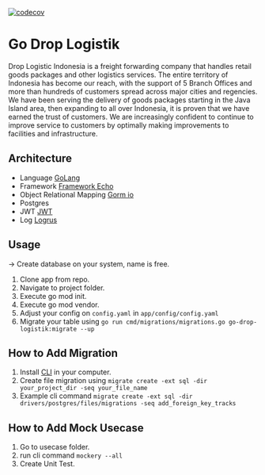 [![codecov](https://codecov.io/gh/rezabintami/go-drop-logistik/branch/dev/graph/badge.svg?token=WIIYL0IBQN)](https://codecov.io/gh/rezabintami/go-drop-logistik)

# Go Drop Logistik
Drop Logistic Indonesia is a freight forwarding company that handles retail goods packages and other logistics services. The entire territory of Indonesia has become our reach, with the support of 5 Branch Offices and more than hundreds of customers spread across major cities and regencies. We have been serving the delivery of goods packages starting in the Java Island area, then expanding to all over Indonesia, it is proven that we have earned the trust of customers. We are increasingly confident to continue to improve service to customers by optimally making improvements to facilities and infrastructure.

## Architecture
- Language [GoLang](https://golang.org/)
- Framework [Framework Echo](https://echo.labstack.com/)
- Object Relational Mapping [Gorm io](https://gorm.io/docs/index.html)
- Postgres
- JWT [JWT](https://github.com/dgrijalva/jwt-go)
- Log [Logrus](https://github.com/sirupsen/logrus)

## Usage
-> Create database on your system, name is free.

1. Clone app from repo.
2. Navigate to project folder.
3. Execute go mod init.
4. Execute go mod vendor.
5. Adjust your config on `config.yaml` in `app/config/config.yaml`
6. Migrate your table using `go run cmd/migrations/migrations.go go-drop-logistik:migrate --up`

## How to Add Migration

1. Install [CLI](https://github.com/golang-migrate/migrate/tree/master/cmd/migrate) in your computer.
2. Create file migration using `migrate create -ext sql -dir your_project_dir -seq your_file_name` 
3. Example cli command `migrate create -ext sql -dir drivers/postgres/files/migrations -seq add_foreign_key_tracks`

## How to Add Mock Usecase

1. Go to usecase folder.
2. run cli command `mockery --all`
3. Create Unit Test.